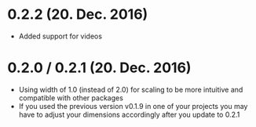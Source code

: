 # 0.2.2 (20. Dec. 2016)
- Added support for videos

# 0.2.0 / 0.2.1 (20. Dec. 2016)
- Using width of 1.0 (instead of 2.0) for scaling to be more intuitive and compatible with other packages
- If you used the previous version v0.1.9 in one of your projects you may have to adjust your dimensions accordingly after you update to 0.2.1

